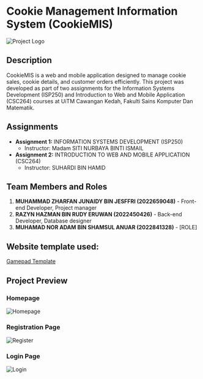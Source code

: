 # Cookie Management Information System (CookieMIS)

![Project Logo](https://github.com/Zhar-dy/CookieMIS/assets/170181767/83fe481d-1f73-44c2-939d-1efb28db4b9a)

## Description
CookieMIS is a web and mobile application designed to manage cookie sales, cookie details, and customer orders efficiently. This project was developed as part of two assignments for the Information Systems Development (ISP250) and Introduction to Web and Mobile Application (CSC264) courses at UiTM Cawangan Kedah, Fakulti Sains Komputer Dan Matematik.

## Assignments
- **Assignment 1:** INFORMATION SYSTEMS DEVELOPMENT (ISP250)
  - Instructor: Madam SITI NURBAYA BINTI ISMAIL
- **Assignment 2:** INTRODUCTION TO WEB AND MOBILE APPLICATION (CSC264)
  - Instructor: SUHARDI BIN HAMID

## Team Members and Roles
1. **MUHAMMAD ZHARFAN JUNAIDY BIN JESFFRI (2022659048)** - Front-end Developer, Project manager
2. **RAZYN HAZMAN BIN RUDY ERUWAN (2022450426)** - Back-end Developer, Database designer
3. **MUHAMAD NOR ADAM BIN SHAMSUL ANUAR (2022841328)** - [ROLE]

## Website template used: 
[Gamepad Template](https://www.free-css.com/free-css-templates/page291/gamepad)

## Project Preview
### Homepage
![Homepage](https://github.com/Zhar-dy/CookieMIS/assets/170181767/12f22036-f934-4c98-87f9-f63ebde7be21)

### Registration Page
![Register](https://github.com/Zhar-dy/CookieMIS/assets/170181767/49728563-36ee-45ad-b313-804ab80a6c9d)

### Login Page
![Login](https://github.com/Zhar-dy/CookieMIS/assets/170181767/6d28bf33-28ca-4dc2-a38e-e8a7802f13f0)
